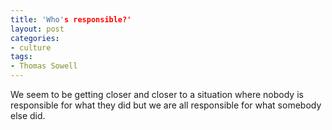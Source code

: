 ```yaml
---
title: 'Who's responsible?'
layout: post
categories:
- culture
tags:
- Thomas Sowell
---
```


We seem to be getting closer and closer to a situation where nobody is responsible for what they did but we are all responsible for what somebody else did.